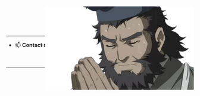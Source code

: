 <div style="position: relative;">
  <img 
    align="right" 
    width="400" 
    src="https://github.com/arrietybeo/arrietybeo/blob/main/img.png" 
    style="position: absolute; top: 0; right: 0; z-index: 1;"
  >

  <h3 align="center">Hi 👋, I'm Nguyen Huu Thanh</h3>
  <h3 align="center">Welcome to my profile!</h3>
</div>

---

- 📫 **Contact me via email:** [bombi19m6@gmail.com](mailto:bombi19m6@gmail.com)

<div align="center" style="margin-top: 10px;">
  <a href="https://www.facebook.com/arriety.beo">
    <img src="https://img.shields.io/badge/Facebook-%231877F2.svg?logo=Facebook&logoColor=white" alt="Facebook">
  </a>
  <a href="https://www.instagram.com/arrietybeo" style="margin-left: 10px;">
    <img src="https://img.shields.io/badge/Instagram-%23E4405F.svg?logo=Instagram&logoColor=white" alt="Instagram">
  </a>
</div>

---

<div align="center">
  <a href="https://visitcount.itsvg.in">
    <img src="https://visitcount.itsvg.in/api?id=arrietybeo&label=Profile%20Views&color=1&icon=2&pretty=false" alt="Profile Views">
  </a>
</div>
